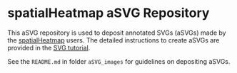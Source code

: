 # spatialHeatmap aSVG Repository

This aSVG repository is used to deposit annotated SVGs (aSVGs) made by the <a href="https://bioconductor.org/packages/devel/bioc/html/       spatialHeatmap.html" target="_blank">spatialHeatmap</a> users. The detailed instructions to create aSVGs are provided in the <a href="https://jianhaizhang.github.io/SHM_SVG" target="_blank">SVG tutorial</a>.  

See the `README.md` in folder `aSVG_images` for guidelines on depositing aSVGs.



